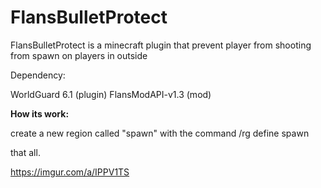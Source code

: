 # FlansBulletProtect
FlansBulletProtect is a minecraft plugin that prevent player from shooting from spawn on players in outside

Dependency:

WorldGuard 6.1 (plugin)
FlansModAPI-v1.3 (mod)

**How its work:**

create a new region called "spawn"
with the command /rg define spawn

that all.

https://imgur.com/a/IPPV1TS
